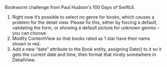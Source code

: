 Bookworm challenge from Paul Hudson's 100 Days of SwiftUI.

1. Right now it’s possible to select no genre for books, which causes a problem for the detail view. Please fix this, either by forcing a default, validating the form, or showing a default picture for unknown genres – you can choose.
2. Modify ContentView so that books rated as 1 star have their name shown in red.
3. Add a new “date” attribute to the Book entity, assigning Date() to it so it gets the current date and time, then format that nicely somewhere in DetailView.
